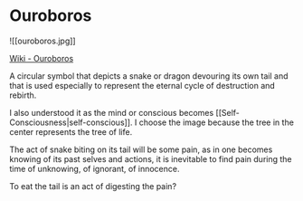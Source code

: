 # Ouroboros

![[ouroboros.jpg]]

[Wiki - Ouroboros](https://en.wikipedia.org/wiki/Ouroboros)

A circular symbol that depicts a snake or dragon devouring its own tail and that is used especially to represent the eternal cycle of destruction and rebirth.

I also understood it as the mind or conscious becomes [[Self-Consciousness|self-conscious]]. I choose the image because the tree in the center represents the tree of life.

The act of snake biting on its tail will be some pain, as in one becomes knowing of its past selves and actions, it is inevitable to find pain during the time of unknowing, of ignorant, of innocence.

To eat the tail is an act of digesting the pain? 